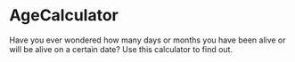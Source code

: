 # AgeCalculator
Have you ever wondered how many days or months you have been alive or will be alive on a certain date? Use this calculator to find out.
